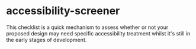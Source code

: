 # accessibility-screener

This checklist is a quick mechanism to assess whether or not your proposed design may need specific accessibility treatment whilst it's still in the early stages of development.
